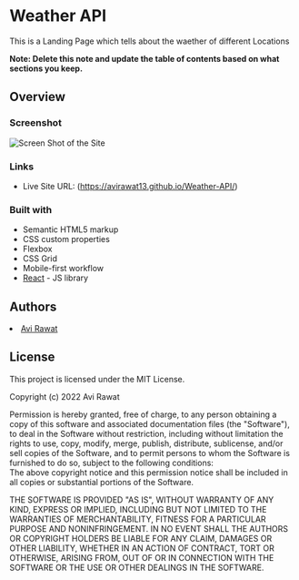 # Weather API

This is a Landing Page which tells about the waether of different Locations

**Note: Delete this note and update the table of contents based on what sections you keep.**

## Overview

### Screenshot

<img src="Screenshot\2022-05-16.png" alt="Screen Shot of the Site">

### Links

- Live Site URL: (https://avirawat13.github.io/Weather-API/)

### Built with

- Semantic HTML5 markup
- CSS custom properties
- Flexbox
- CSS Grid
- Mobile-first workflow
- [React](https://reactjs.org/) - JS library

 <h2>Authors</h2>
  <li><a href="https://www.linkedin.com/in/avi-rawat/">Avi Rawat</a>
 <h2>License</h2>
This project is licensed under the MIT License.
  
Copyright (c) 2022 Avi Rawat
  
Permission is hereby granted, free of charge, to any person obtaining a copy of this software and associated documentation files (the "Software"), to deal in the Software without restriction, including without limitation the rights to use, copy, modify, merge, publish, distribute, sublicense, and/or sell copies of the Software, and to permit persons to whom the Software is furnished to do so, subject to the following conditions:    
The above copyright notice and this permission notice shall be included in all copies or substantial portions of the Software.
    
THE SOFTWARE IS PROVIDED "AS IS", WITHOUT WARRANTY OF ANY KIND, EXPRESS OR IMPLIED, INCLUDING BUT NOT LIMITED TO THE WARRANTIES OF MERCHANTABILITY, FITNESS FOR A PARTICULAR PURPOSE AND NONINFRINGEMENT. IN NO EVENT SHALL THE AUTHORS OR COPYRIGHT HOLDERS BE LIABLE FOR ANY CLAIM, DAMAGES OR OTHER LIABILITY, WHETHER IN AN ACTION OF CONTRACT, TORT OR OTHERWISE, ARISING FROM, OUT OF OR IN CONNECTION WITH THE SOFTWARE OR THE USE OR OTHER DEALINGS IN THE SOFTWARE.
  

